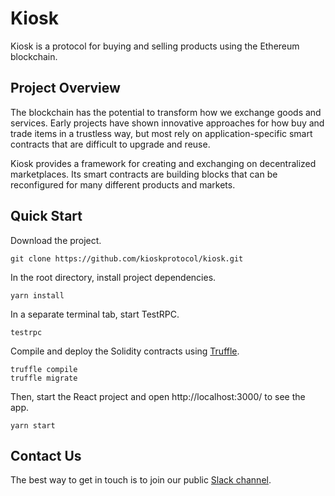 # Kiosk

Kiosk is a protocol for buying and selling products using the Ethereum blockchain.

## Project Overview

The blockchain has the potential to transform how we exchange goods and services. Early projects have shown innovative approaches for how buy and trade items in a trustless way, but most rely on application-specific smart contracts that are difficult to upgrade and reuse.

Kiosk provides a framework for creating and exchanging on decentralized marketplaces. Its smart contracts are building blocks that can be reconfigured for many different products and markets.

## Quick Start

Download the project.
```
git clone https://github.com/kioskprotocol/kiosk.git
```

In the root directory, install project dependencies.

```
yarn install
```

In a separate terminal tab, start TestRPC.

```
testrpc
```

Compile and deploy the Solidity contracts using [Truffle](http://truffleframework.com/).

```
truffle compile
truffle migrate
```

Then, start the React project and open http://localhost:3000/ to see the app.

```
yarn start
```

## Contact Us

The best way to get in touch is to join our public [Slack channel](https://join.slack.com/t/kioskprotocol/shared_invite/MjI3NzAwMzMyMTYyLTE1MDI5MjYyNzItM2FiMjA1NWIxZg).
